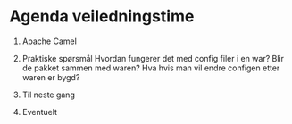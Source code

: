 Agenda veiledningstime
====================

1. Apache Camel

2. Praktiske spørsmål
Hvordan fungerer det med config filer i en war? Blir de pakket sammen med waren?
Hva hvis man vil endre configen etter waren er bygd?

2. Til neste gang
3. Eventuelt
